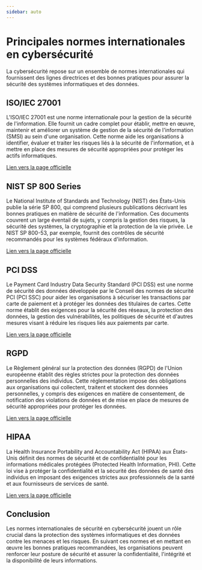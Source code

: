```yaml
---
sidebar: auto
---
```

# Principales normes internationales en cybersécurité
<Badge type="tip" text="Rédigé le 17/03/2024" />
<Badge type="warning" text="En cours de rédaction" />

La cybersécurité repose sur un ensemble de normes internationales qui fournissent des lignes directrices et des bonnes pratiques pour assurer la sécurité des systèmes informatiques et des données.

## ISO/IEC 27001

L'ISO/IEC 27001 est une norme internationale pour la gestion de la sécurité de l'information. Elle fournit un cadre complet pour établir, mettre en œuvre, maintenir et améliorer un système de gestion de la sécurité de l'information (SMSI) au sein d'une organisation. Cette norme aide les organisations à identifier, évaluer et traiter les risques liés à la sécurité de l'information, et à mettre en place des mesures de sécurité appropriées pour protéger les actifs informatiques.

[Lien vers la page officielle](https://www.iso.org/fr/standard/27001)

## NIST SP 800 Series

Le National Institute of Standards and Technology (NIST) des États-Unis publie la série SP 800, qui comprend plusieurs publications décrivant les bonnes pratiques en matière de sécurité de l'information. Ces documents couvrent un large éventail de sujets, y compris la gestion des risques, la sécurité des systèmes, la cryptographie et la protection de la vie privée. Le NIST SP 800-53, par exemple, fournit des contrôles de sécurité recommandés pour les systèmes fédéraux d'information.

[Lien vers la page officielle](https://csrc.nist.gov/publications/sp800)

## PCI DSS

Le Payment Card Industry Data Security Standard (PCI DSS) est une norme de sécurité des données développée par le Conseil des normes de sécurité PCI (PCI SSC) pour aider les organisations à sécuriser les transactions par carte de paiement et à protéger les données des titulaires de cartes. Cette norme établit des exigences pour la sécurité des réseaux, la protection des données, la gestion des vulnérabilités, les politiques de sécurité et d'autres mesures visant à réduire les risques liés aux paiements par carte.

[Lien vers la page officielle](https://www.pcisecuritystandards.org/minisite/fr-fr/)

## RGPD

Le Règlement général sur la protection des données (RGPD) de l'Union européenne établit des règles strictes pour la protection des données personnelles des individus. Cette réglementation impose des obligations aux organisations qui collectent, traitent et stockent des données personnelles, y compris des exigences en matière de consentement, de notification des violations de données et de mise en place de mesures de sécurité appropriées pour protéger les données.

[Lien vers la page officielle](https://www.cnil.fr/fr/reglement-europeen-protection-donnees)

## HIPAA

La Health Insurance Portability and Accountability Act (HIPAA) aux États-Unis définit des normes de sécurité et de confidentialité pour les informations médicales protégées (Protected Health Information, PHI). Cette loi vise à protéger la confidentialité et la sécurité des données de santé des individus en imposant des exigences strictes aux professionnels de la santé et aux fournisseurs de services de santé.

[Lien vers la page officielle](https://www.hhs.gov/hipaa/index.html)

## Conclusion

Les normes internationales de sécurité en cybersécurité jouent un rôle crucial dans la protection des systèmes informatiques et des données contre les menaces et les risques. En suivant ces normes et en mettant en œuvre les bonnes pratiques recommandées, les organisations peuvent renforcer leur posture de sécurité et assurer la confidentialité, l'intégrité et la disponibilité de leurs informations.
